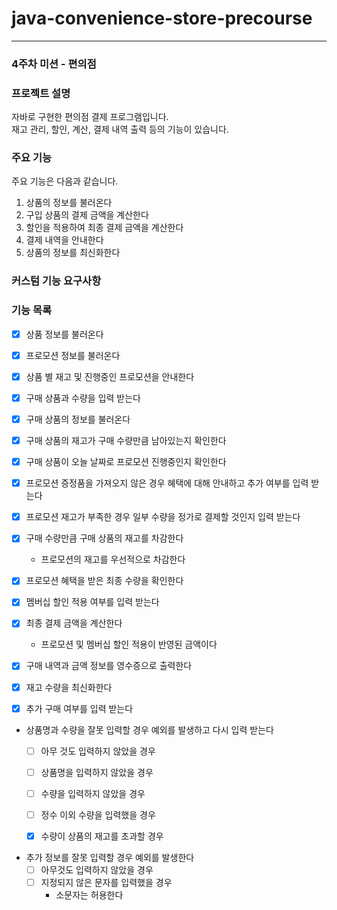 # java-convenience-store-precourse

---

### 4주차 미션 - 편의점
### 프로젝트 설명
자바로 구현한 편의점 결제 프로그램입니다.  
재고 관리, 할인, 계산, 결제 내역 출력 등의 기능이 있습니다.

### 주요 기능
주요 기능은 다음과 같습니다.
1. 상품의 정보를 불러온다
2. 구입 상품의 결제 금액을 계산한다
3. 할인을 적용하여 최종 결제 금액을 계산한다
4. 결제 내역을 안내한다
5. 상품의 정보를 최신화한다


### 커스텀 기능 요구사항 

### 기능 목록
- [x] 상품 정보를 불러온다
  

- [x] 프로모션 정보를 불러온다


- [x] 상품 별 재고 및 진행중인 프로모션을 안내한다


- [x] 구매 상품과 수량을 입력 받는다


- [x] 구매 상품의 정보를 불러온다


- [X] 구매 상품의 재고가 구매 수량만큼 남아있는지 확인한다


- [x] 구매 상품이 오늘 날짜로 프로모션 진행중인지 확인한다


- [x] 프로모션 증정품을 가져오지 않은 경우 혜택에 대해 안내하고 추가 여부를 입력 받는다


- [x] 프로모션 재고가 부족한 경우 일부 수량을 정가로 결제할 것인지 입력 받는다


- [x] 구매 수량만큼 구매 상품의 재고를 차감한다
  -  프로모션의 재고를 우선적으로 차감한다


- [x] 프로모션 혜택을 받은 최종 수량을 확인한다

    
- [x] 멤버십 할인 적용 여부를 입력 받는다


- [x] 최종 결제 금액을 계산한다
  - 프로모션 및 멤버십 할인 적용이 반영된 금액이다


- [x] 구매 내역과 금액 정보를 영수증으로 출력한다


- [x] 재고 수량을 최신화한다


- [x] 추가 구매 여부를 입력 받는다


- 상품명과 수량을 잘못 입력할 경우 예외를 발생하고 다시 입력 받는다
  - [ ] 아무 것도 입력하지 않았을 경우
  - [ ] 상품명을 입력하지 않았을 경우
  - [ ] 수량을 입력하지 않았을 경우
  - [ ] 정수 이외 수량을 입력했을 경우
  - [x] 수량이 상품의 재고를 초과할 경우


- 추가 정보를 잘못 입력할 경우 예외를 발생한다
  - [ ] 아무것도 입력하지 않았을 경우
  - [ ] 지정되지 않은 문자를 입력했을 경우
    - 소문자는 허용한다